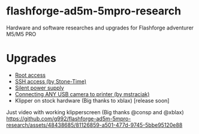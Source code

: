# flashforge-ad5m-5mpro-research
Hardware and software researches and upgrades for Flashforge adventurer M5/M5 PRO



# Upgrades
- [Root access](./upgrades/getting_root.md)
- [SSH access (by Stone-Time)](https://github.com/Stone-Time/Flashforge-Adventure-5M-Pro-Klipper-SSH)
- [Silent power supply](./upgrades/silent_psu.md)
- [Connecting ANY USB camera to printer (by mstraciak)](https://github.com/mstraciak/flashforge-ad5m-mods/blob/main/README.md)
- Klipper on stock hardware (Big thanks to xblax) [release soon]


Just video with working klipperscreen (Big thanks @consp and @xblax)
https://github.com/g992/flashforge-ad5m-5mpro-research/assets/48438685/81126859-a501-477d-9745-5bbe95120e88


